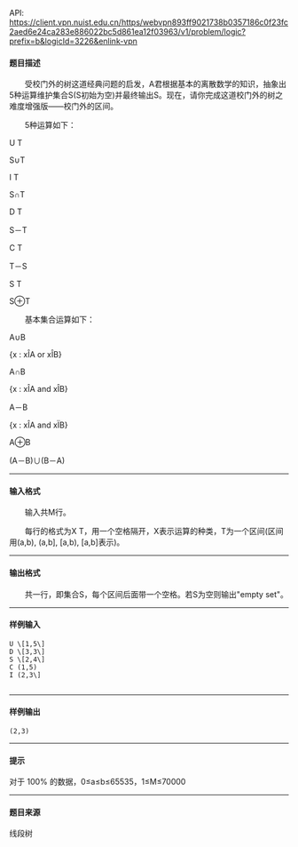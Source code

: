 API: https://client.vpn.nuist.edu.cn/https/webvpn893ff9021738b0357186c0f23fc2aed6e24ca283e886022bc5d861ea12f03963/v1/problem/logic?prefix=b&logicId=3226&enlink-vpn

#### 题目描述

　　受校门外的树这道经典问题的启发，A君根据基本的离散数学的知识，抽象出5种运算维护集合S(S初始为空)并最终输出S。现在，请你完成这道校门外的树之难度增强版——校门外的区间。

　　5种运算如下：

U T

S∪T

I T

S∩T

D T

S－T

C T

T－S

S T

S⊕T

　　基本集合运算如下：

A∪B

{x : xÎA or xÎB}

A∩B

{x : xÎA and xÎB}

A－B

{x : xÎA and xÏB}

A⊕B

(A－B)∪(B－A)

---

#### 输入格式

　　输入共M行。

　　每行的格式为X T，用一个空格隔开，X表示运算的种类，T为一个区间(区间用(a,b), (a,b\], \[a,b), \[a,b\]表示)。

---

#### 输出格式

　　共一行，即集合S，每个区间后面带一个空格。若S为空则输出"empty set"。

---

#### 样例输入
```
U \[1,5\]
D \[3,3\]
S \[2,4\]
C (1,5)
I (2,3\]
 

```

---

#### 样例输出
```
(2,3) 

```

---

#### 提示

对于 100% 的数据，0≤a≤b≤65535，1≤M≤70000

---

#### 题目来源

线段树